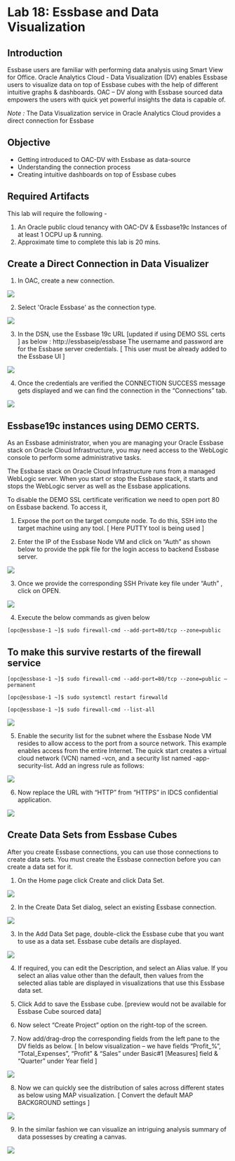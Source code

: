 # Lab 18: Essbase and Data Visualization 

## Introduction

Essbase users are familiar with performing data analysis using Smart View for Office. Oracle Analytics Cloud - Data Visualization (DV) enables Essbase users to visualize data on top of Essbase cubes with the help of different intuitive graphs & dashboards. OAC – DV along with Essbase sourced data empowers the users with quick yet powerful insights the data is capable of.  

*Note :* The Data Visualization service in Oracle Analytics Cloud provides a direct connection for Essbase

## Objective

* Getting introduced to OAC-DV with Essbase as data-source
* Understanding the connection process
* Creating intuitive dashboards on top of Essbase cubes 

## Required Artifacts

This lab will require the following -

  1.	An Oracle public cloud tenancy with OAC-DV & Essbase19c Instances of at least 1 OCPU up & running.
  2.	Approximate time to complete this lab is 20 mins. 


## Create a Direct Connection in Data Visualizer

1. In OAC, create a new connection.

![](./images/image18_1.png "")
 
2. Select 'Oracle Essbase' as the connection type.
 
![](./images/image18_2.png "")

3. In the DSN, use the Essbase 19c URL [updated if using DEMO SSL certs ] as below :
http://essbaseip/essbase
The username and password are for the Essbase server credentials. [ This user must be already added to the Essbase UI ]

![](./images/image18_3.png "")
 
4. Once the credentials are verified the CONNECTION SUCCESS message gets displayed and we can find the connection in the “Connections” tab.

![](./images/image18_4.png "")

## Essbase19c instances using DEMO CERTS.

As an Essbase administrator, when you are managing your Oracle Essbase stack on Oracle Cloud Infrastructure, you may need access to the WebLogic console to perform some administrative tasks. 

The Essbase stack on Oracle Cloud Infrastructure runs from a managed WebLogic server. When you start or stop the Essbase stack, it starts and stops the WebLogic server as well as the Essbase applications. 

To disable the DEMO SSL certificate verification we need to open port 80 on Essbase backend. To access it, 

1.	Expose the port on the target compute node. To do this, SSH into the target machine  using any tool. [ Here PUTTY tool is being used ]

2.	Enter the IP of the Essbase Node VM and click on “Auth” as shown below to provide the ppk file for the login access to backend Essbase server.

![](./images/image18_5.png "")

3.	Once we provide the corresponding SSH Private key file under “Auth” , click on OPEN.

![](./images/image18_6.png "")
 
4.	Execute the below commands as given below

``[opc@essbase-1 ~]$ sudo firewall-cmd --add-port=80/tcp --zone=public``
          
## To make this survive restarts of the firewall service

``[opc@essbase-1 ~]$ sudo firewall-cmd --add-port=80/tcp --zone=public –permanent``

``[opc@essbase-1 ~]$ sudo systemctl restart firewalld``

``[opc@essbase-1 ~]$ sudo firewall-cmd --list-all`` 
  
![](./images/image18_7.png "")
  
5.  Enable the security list for the subnet where the Essbase Node VM resides to allow access to the port from a source network. This example enables access from the entire Internet. The quick start creates a virtual cloud network (VCN) named <prefix>-vcn, and a security list named <prefix>-app-security-list. Add an ingress rule as follows: 
	
![](./images/image18_8.png "")	
 
6. Now replace the URL with “HTTP” from “HTTPS” in IDCS confidential application.

![](./images/image18_9.png "")

## Create Data Sets from Essbase Cubes

After you create Essbase connections, you can use those connections to create data sets. You must create the Essbase connection before you can create a data set for it.

1.	On the Home page click Create and click Data Set. 

![](./images/image18_10.png "")
 
2.	In the Create Data Set dialog, select an existing Essbase connection. 

![](./images/image18_11.png "")

3.	In the Add Data Set page, double-click the Essbase cube that you want to use as a data set. Essbase cube details are displayed.

![](./images/image18_12.png "")

4.	If required, you can edit the Description, and select an Alias value. If you select an alias value other than the default, then values from the selected alias table are displayed in visualizations that use this Essbase data set. 

5.	Click Add to save the Essbase cube. [preview would not be available for Essbase Cube sourced data]

6.	Now select “Create Project” option on the right-top of the screen.

7.	Now add/drag-drop the corresponding fields from the left pane to the DV fields as below.
[ In below visualization – we have fields “Profit_%”, “Total_Expenses”, “Profit” & “Sales” under Basic#1 [Measures] field & “Quarter” under Year field ]           

![](./images/image18_13.png "")
             
8.	Now we can quickly see the distribution of sales across different states as below using MAP visualization.
[ Convert the default MAP BACKGROUND settings ]

![](./images/image18_14.png "")


9.	In the similar fashion we can visualize an intriguing analysis summary of data possesses by creating a canvas.

![](./images/image18_15.png "")
